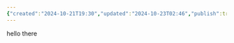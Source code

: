 ```yaml
---
{"created":"2024-10-21T19:30","updated":"2024-10-23T02:46","publish":true,"type":"index page","tags":["page","page/index"],"path":"index.md","permalink":"/index/","PassFrontmatter":true}
---
```


hello there
